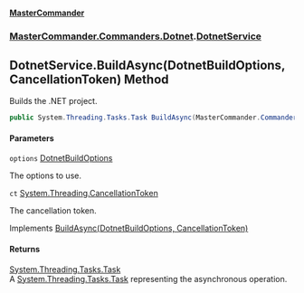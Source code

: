 #### [MasterCommander](MasterCommander.md 'MasterCommander')
### [MasterCommander.Commanders.Dotnet](MasterCommander.Commanders.Dotnet.md 'MasterCommander.Commanders.Dotnet').[DotnetService](DotnetService.md 'MasterCommander.Commanders.Dotnet.DotnetService')

## DotnetService.BuildAsync(DotnetBuildOptions, CancellationToken) Method

Builds the .NET project.

```csharp
public System.Threading.Tasks.Task BuildAsync(MasterCommander.Commanders.Dotnet.CmdBuild.DotnetBuildOptions? options=null, System.Threading.CancellationToken ct=default(System.Threading.CancellationToken));
```
#### Parameters

<a name='MasterCommander.Commanders.Dotnet.DotnetService.BuildAsync(MasterCommander.Commanders.Dotnet.CmdBuild.DotnetBuildOptions,System.Threading.CancellationToken).options'></a>

`options` [DotnetBuildOptions](DotnetBuildOptions.md 'MasterCommander.Commanders.Dotnet.CmdBuild.DotnetBuildOptions')

The options to use.

<a name='MasterCommander.Commanders.Dotnet.DotnetService.BuildAsync(MasterCommander.Commanders.Dotnet.CmdBuild.DotnetBuildOptions,System.Threading.CancellationToken).ct'></a>

`ct` [System.Threading.CancellationToken](https://docs.microsoft.com/en-us/dotnet/api/System.Threading.CancellationToken 'System.Threading.CancellationToken')

The cancellation token.

Implements [BuildAsync(DotnetBuildOptions, CancellationToken)](IDotnetService.BuildAsync(DotnetBuildOptions,CancellationToken).md 'MasterCommander.Commanders.Dotnet.IDotnetService.BuildAsync(MasterCommander.Commanders.Dotnet.CmdBuild.DotnetBuildOptions, System.Threading.CancellationToken)')

#### Returns
[System.Threading.Tasks.Task](https://docs.microsoft.com/en-us/dotnet/api/System.Threading.Tasks.Task 'System.Threading.Tasks.Task')  
A [System.Threading.Tasks.Task](https://docs.microsoft.com/en-us/dotnet/api/System.Threading.Tasks.Task 'System.Threading.Tasks.Task') representing the asynchronous operation.
